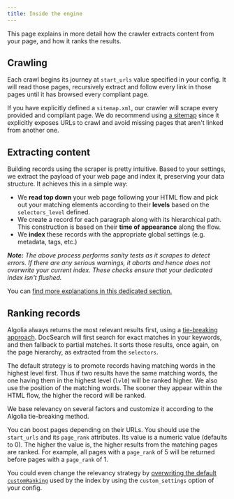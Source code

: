 ```yaml
---
title: Inside the engine
---
```


This page explains in more detail how the crawler extracts content from your page, and how it ranks the results.

## Crawling

Each crawl begins its journey at `start_urls` value specified in your config. It will read those pages, recursively extract and follow every link in those pages until it has browsed every compliant page.

If you have explicitly defined a `sitemap.xml`, our crawler will scrape every provided and compliant page. We do recommend using [a sitemap][1] since it explicitly exposes URLs to crawl and avoid missing pages that aren't linked from another one.

## Extracting content

Building records using the scraper is pretty intuitive. Based to your settings, we extract the payload of your web page and index it, preserving your data structure. It achieves this in a simple way:

- We **read top down** your web page following your HTML flow and pick out your matching elements according to their **levels** based on the `selectors_level` defined.
- We create a record for each paragraph along with its hierarchical path. This construction is based on their **time of appearance** along the flow.
- We **index** these records with the appropriate global settings (e.g. metadata, tags, etc.)

_**Note:** The above process performs sanity tests as it scrapes to detect errors. If there are any serious warnings, it aborts and hence does not overwrite your current index. These checks ensure that your dedicated index isn't flushed._

You can [find more explanations in this dedicated section.][2]

## Ranking records

Algolia always returns the most relevant results first, using a [tie-breaking approach][3]. DocSearch will first search for exact matches in your keywords, and then fallback to partial matches. It sorts those results, once again, on the page hierarchy, as extracted from the `selectors`.

The default strategy is to promote records having matching words in the highest level first. Thus if two results have the same matching words, the one having them in the highest level (`lvl0`) will be ranked higher. We also use the position of the matching words. The sooner they appear within the HTML flow, the higher the record will be ranked.

We base relevancy on several factors and customize it according to the Algolia tie-breaking method.

You can boost pages depending on their URLs. You should use the `start_urls` and its `page_rank` attributes. Its value is a numeric value (defaults to 0). The higher the value is, the higher results from the matching pages are ranked. For example, all pages with a `page_rank` of 5 will be returned before pages with a `page_rank` of 1.

You could even change the relevancy strategy by [overwriting the default `customRanking`][4] used by the index by using the `custom_settings` option of your config.

[1]: https://www.sitemaps.org/
[2]: how-do-we-build-an-index.mdx
[3]: https://www.algolia.com/doc/guides/ranking/ranking-formula/#tie-breaking-approach
[4]: https://www.algolia.com/doc/guides/ranking/custom-ranking/
